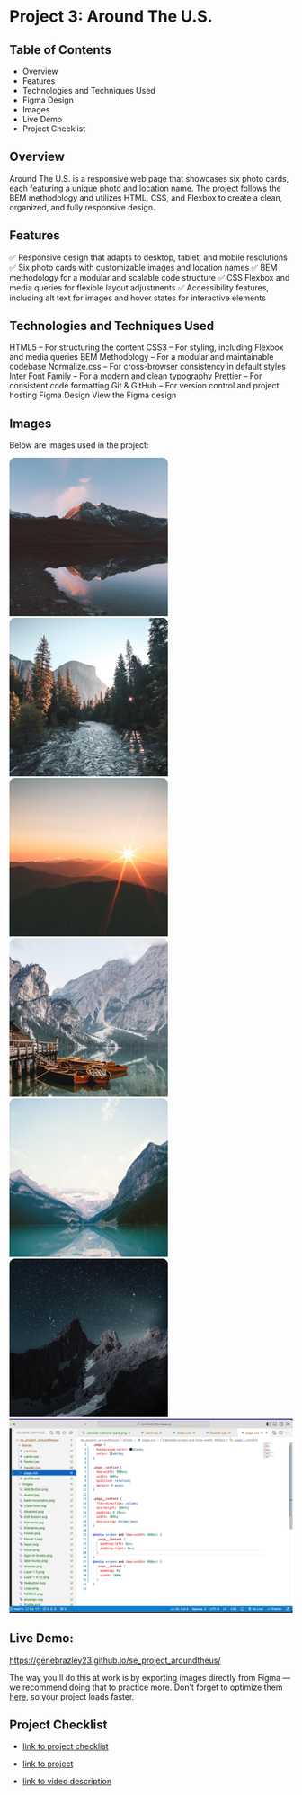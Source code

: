 # Project 3: Around The U.S.

 ## Table of Contents
- Overview
- Features
- Technologies and Techniques Used
- Figma Design
- Images
- Live Demo
- Project Checklist

## Overview
Around The U.S. is a responsive web page that showcases six photo cards, each featuring a unique photo and location name. The project follows the BEM methodology and utilizes HTML, CSS, and Flexbox to create a clean, organized, and fully responsive design.

## Features
✅ Responsive design that adapts to desktop, tablet, and mobile resolutions
✅ Six photo cards with customizable images and location names
✅ BEM methodology for a modular and scalable code structure
✅ CSS Flexbox and media queries for flexible layout adjustments
✅ Accessibility features, including alt text for images and hover states for interactive elements

## Technologies and Techniques Used
HTML5 – For structuring the content
CSS3 – For styling, including Flexbox and media queries
BEM Methodology – For a modular and maintainable codebase
Normalize.css – For cross-browser consistency in default styles
Inter Font Family – For a modern and clean typography
Prettier – For consistent code formatting
Git & GitHub – For version control and project hosting
Figma Design
View the Figma design

 ## Images
Below are images used in the project:

![Alt text](images/vanoise-national-park.png)
![Alt text](<images/yosemite-valley(1).jpg>)
![Alt text](images/bald-mountains.png)
![Alt text](images/lago-di-braies.png)
![Alt text](images/lake-louise.png)
![Alt text](images/latemar.png)
![project sreenshot](images/Screen%20Shot%202024-06-13%20at%207.09.09%20PM.png)

## Live Demo:
https://genebrazley23.github.io/se_project_aroundtheus/

The way you'll do this at work is by exporting images directly from Figma — we recommend doing that to practice more. Don't forget to optimize them [here](https://tinypng.com/), so your project loads faster.

## Project Checklist

- [link to project checklist](https://practicum-content.s3.us-west-1.amazonaws.com/web-developer/checklists-pdf/all-new/Project_3_Checklist.pdf)

- [link to project](https://genebrazley23.github.io/se_project_aroundtheus/)

- [link to video description](https://youtu.be/bXGx9-tSz0Y)
